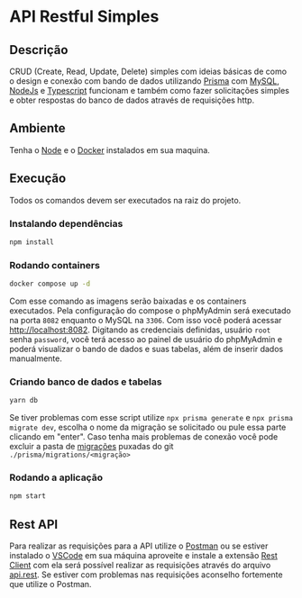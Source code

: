 # API Restful Simples

## Descrição

CRUD (Create, Read, Update, Delete) simples com ideias básicas de como o design e conexão com bando de dados utilizando [Prisma](https://www.prisma.io/) com [MySQL](https://www.mysql.com/), [NodeJs](https://nodejs.org/pt-br/) e [Typescript](https://www.typescriptlang.org/) funcionam e também como fazer solicitações simples e obter respostas do banco de dados através de requisições http.

## Ambiente

Tenha o [Node](https://nodejs.org/pt-br/) e o [Docker](https://www.docker.com/get-started/) instalados em sua maquina.

## Execução

Todos os comandos devem ser executados na raiz do projeto.

### Instalando dependências

```bash
npm install
```

### Rodando containers

```bash
docker compose up -d
```

Com esse comando as imagens serão baixadas e os containers executados. Pela configuração do compose o phpMyAdmin será executado na porta ```8082``` enquanto o MySQL na ```3306```.
Com isso você poderá acessar [http://localhost:8082](http://localhost:8082). Digitando as credenciais definidas, usuário ```root``` senha  ```password```, você terá acesso ao painel de usuário do phpMyAdmin e poderá visualizar o bando de dados e suas tabelas, além de inserir dados manualmente.

### Criando banco de dados e tabelas

```bash
yarn db
```

Se tiver problemas com esse script utilize ```npx prisma generate``` e ```npx prisma migrate dev```, escolha o nome da migração se solicitado ou pule essa parte clicando em "enter".
Caso tenha mais problemas de conexão você pode excluir a pasta de [migrações](/prisma/migrations) puxadas do git ```./prisma/migrations/<migração>```

### Rodando a aplicação

```bash
npm start
```

## Rest API

Para realizar as requisições para a API utilize o [Postman](https://www.postman.com/downloads/) ou se estiver instalado o [VSCode](https://code.visualstudio.com/) em sua máquina aproveite e instale a extensão [Rest Client](https://marketplace.visualstudio.com/items?itemName=humao.rest-client) com ela será possível realizar as requisições através do arquivo [api.rest](/api.rest). Se estiver com problemas nas requisições aconselho fortemente que utilize o Postman.
